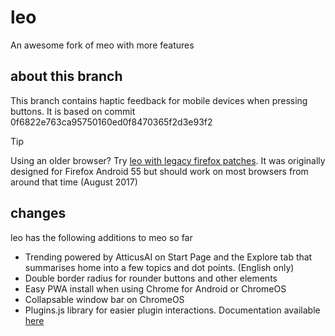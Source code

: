 # leo
An awesome fork of meo with more features

## about this branch
This branch contains haptic feedback for mobile devices when pressing buttons. It is based on commit 0f6822e763ca95750160ed0f8470365f2d3e93f2

> [!TIP]
> Using an older browser? Try [leo with legacy firefox patches](https://github.com/JoshAtticus/leo/tree/old-firefox-fix). It was originally designed for Firefox Android 55 but should work on most browsers from around that time (August 2017)

## changes
leo has the following additions to meo so far

- Trending powered by AtticusAI on Start Page and the Explore tab that summarises home into a few topics and dot points. (English only)
- Double border radius for rounder buttons and other elements
- Easy PWA install when using Chrome for Android or ChromeOS
- Collapsable window bar on ChromeOS
- Plugins.js library for easier plugin interactions. Documentation available [here](https://github.com/JoshAtticus/leo/wiki/Plugins.js-Documentation)
